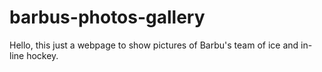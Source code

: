 # barbus-photos-gallery

Hello, this just a webpage to show pictures of Barbu's team of ice and in-line hockey.
